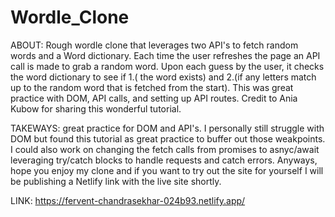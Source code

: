 # Wordle_Clone

ABOUT: Rough wordle clone that leverages two API's to fetch random words and a Word dictionary. Each time the user refreshes the page an API call is made to grab a random word. Upon each guess by the user, it checks the word dictionary to see if 1.( the word exists) and 2.(if any letters match up to the random word that is fetched from the start). This was great practice with DOM, API calls, and setting up API routes. Credit to Ania Kubow for sharing this wonderful tutorial.

TAKEWAYS: great practice for DOM and API's. I personally still struggle with DOM but found this tutorial as great practice to buffer out those weakpoints. I could also work on changing the fetch calls from promises to asnyc/await leveraging try/catch blocks to handle requests and catch errors. Anyways, hope you enjoy my clone and if you want to try out the site for yourself I will be publishing a Netlify link with the live site shortly.

LINK: https://fervent-chandrasekhar-024b93.netlify.app/
